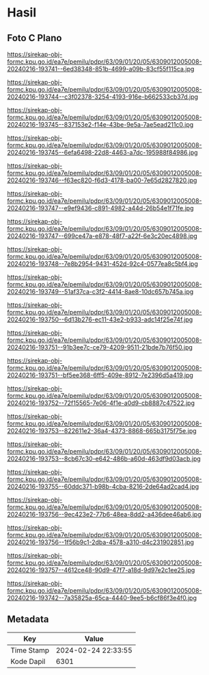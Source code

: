 # Hasil

## Foto C Plano

https://sirekap-obj-formc.kpu.go.id/ea7e/pemilu/pdpr/63/09/01/20/05/6309012005008-20240216-193741--6ed38348-851b-4699-a09b-83cf55f115ca.jpg

https://sirekap-obj-formc.kpu.go.id/ea7e/pemilu/pdpr/63/09/01/20/05/6309012005008-20240216-193744--c3f02378-3254-4193-916e-b662533cb37d.jpg

https://sirekap-obj-formc.kpu.go.id/ea7e/pemilu/pdpr/63/09/01/20/05/6309012005008-20240216-193745--837153e2-f14e-43be-9e5a-7ae5ead211c0.jpg

https://sirekap-obj-formc.kpu.go.id/ea7e/pemilu/pdpr/63/09/01/20/05/6309012005008-20240216-193745--6efa6498-22d8-4463-a7dc-195988f84986.jpg

https://sirekap-obj-formc.kpu.go.id/ea7e/pemilu/pdpr/63/09/01/20/05/6309012005008-20240216-193746--f63ec820-f6d3-4178-ba00-7e65d2827820.jpg

https://sirekap-obj-formc.kpu.go.id/ea7e/pemilu/pdpr/63/09/01/20/05/6309012005008-20240216-193747--e9ef9436-c891-4982-a44d-26b54e1f71fe.jpg

https://sirekap-obj-formc.kpu.go.id/ea7e/pemilu/pdpr/63/09/01/20/05/6309012005008-20240216-193747--699ce47a-e878-48f7-a22f-6e3c20ec4898.jpg

https://sirekap-obj-formc.kpu.go.id/ea7e/pemilu/pdpr/63/09/01/20/05/6309012005008-20240216-193748--7e8b2954-9431-452d-92c4-0577ea8c5bf4.jpg

https://sirekap-obj-formc.kpu.go.id/ea7e/pemilu/pdpr/63/09/01/20/05/6309012005008-20240216-193749--51af37ca-c3f2-4414-8ae8-10dc657b745a.jpg

https://sirekap-obj-formc.kpu.go.id/ea7e/pemilu/pdpr/63/09/01/20/05/6309012005008-20240216-193750--6d13b276-ec11-43e2-b933-adc14f25e74f.jpg

https://sirekap-obj-formc.kpu.go.id/ea7e/pemilu/pdpr/63/09/01/20/05/6309012005008-20240216-193751--91b3ee7c-ce79-4209-9511-21bde7b76f50.jpg

https://sirekap-obj-formc.kpu.go.id/ea7e/pemilu/pdpr/63/09/01/20/05/6309012005008-20240216-193751--bf5ee368-6ff5-409e-8912-7e2396d5a419.jpg

https://sirekap-obj-formc.kpu.go.id/ea7e/pemilu/pdpr/63/09/01/20/05/6309012005008-20240216-193752--72f15565-7e06-4f1e-a0d9-cb8887c47522.jpg

https://sirekap-obj-formc.kpu.go.id/ea7e/pemilu/pdpr/63/09/01/20/05/6309012005008-20240216-193753--822611e2-36a4-4373-8868-665b3175f75e.jpg

https://sirekap-obj-formc.kpu.go.id/ea7e/pemilu/pdpr/63/09/01/20/05/6309012005008-20240216-193753--8cb67c30-e642-486b-a60d-463df9d03acb.jpg

https://sirekap-obj-formc.kpu.go.id/ea7e/pemilu/pdpr/63/09/01/20/05/6309012005008-20240216-193755--60ddc371-b98b-4cba-8216-2de64ad2cad4.jpg

https://sirekap-obj-formc.kpu.go.id/ea7e/pemilu/pdpr/63/09/01/20/05/6309012005008-20240216-193756--9ec423e2-77b6-48ea-8dd2-a436dee46ab6.jpg

https://sirekap-obj-formc.kpu.go.id/ea7e/pemilu/pdpr/63/09/01/20/05/6309012005008-20240216-193756--1f56b9c1-2dba-4578-a310-d4c231902851.jpg

https://sirekap-obj-formc.kpu.go.id/ea7e/pemilu/pdpr/63/09/01/20/05/6309012005008-20240216-193757--4612ce48-90d9-47f7-a18d-9d97e2c1ee25.jpg

https://sirekap-obj-formc.kpu.go.id/ea7e/pemilu/pdpr/63/09/01/20/05/6309012005008-20240216-193742--7a35825a-65ca-4440-9ee5-b6cf86f3e4f0.jpg


## Metadata

| Key        | Value               |
| ---------- | ------------------- |
| Time Stamp | 2024-02-24 22:33:55 |
| Kode Dapil | 6301                |



